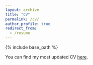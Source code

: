 ```yaml
---
layout: archive
title: "CV"
permalink: /cv/
author_profile: true
redirect_from:
  - /resume
---
```


{% include base_path %}

You can find my most updated CV [here](files/Baichen_Tan_CV.pdf).
